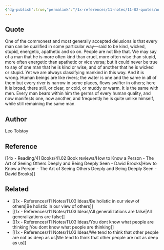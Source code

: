 ```yaml
---
{"dg-publish":true,"permalink":"/1x-references/11-notes/11-02-quotes/one-of-the-commonest-and-most-generally-accepted-delusions-is-that-every-man-can-be-qualified-in-some-particular-way-said-to-be-kind-wicked-stupid-energetic-apathetic-and-so-on-leo-tolstoy/","title":"One of the commonest and most generally accepted delusions is that every man can be qualified in some particular way-said to be kind, wicked, stupid, energetic, apathetic and so on... - Leo Tolstoy","created":"2025-08-08T07:49:05.805+03:00","updated":"2025-08-08T18:04:24.798+03:00"}
---
```



## Quote
One of the commonest and most generally accepted delusions is that every man can be qualified in some particular way—said to be kind, wicked, stupid, energetic, apathetic and so on. People are not like that. We may say of a man that he is more often kind than cruel, more often wise than stupid, more often energetic than apathetic or vice versa; but it could never be true to say of one man that he is kind or wise, and of another that he is wicked or stupid. Yet we are always classifying mankind in this way. And it is wrong. Human beings are like rivers; the water is one and the same in all of them but every river is narrow in some places, flows swifter in others; here it is broad, there still, or clear, or cold, or muddy or warm. It is the same with men. Every man bears within him the germs of every human quality, and now manifests one, now another, and frequently he is quite unlike himself, while still remaining the same man.


## Author
Leo Tolstoy

## Reference
[[4x - Reading/41 Books/41.02 Book reviews/How to Know a Person - The Art of Seeing Others Deeply and Being Deeply Seen - David Brooks\|How to Know a Person - The Art of Seeing Others Deeply and Being Deeply Seen - David Brooks]]

## Related
- [[1x - References/11 Notes/11.03 Ideas/Be holistic in our view of others\|Be holistic in our view of others]]
- [[1x - References/11 Notes/11.03 Ideas/All generalizations are false\|All generalizations are false]]
- [[1x - References/11 Notes/11.03 Ideas/You dont know what people are thinking\|You dont know what people are thinking]]
- [[1x - References/11 Notes/11.03 Ideas/We tend to think that other people are not as deep as us\|We tend to think that other people are not as deep as us]]